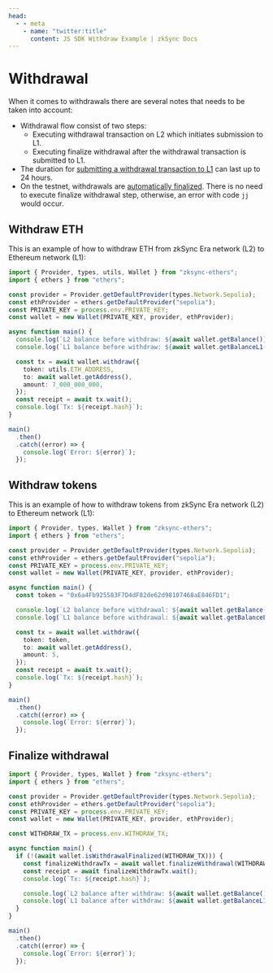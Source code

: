 ```yaml
---
head:
  - - meta
    - name: "twitter:title"
      content: JS SDK Withdraw Example | zkSync Docs
---
```


# Withdrawal

When it comes to withdrawals there are several notes that needs to be taken into account:

- Withdrawal flow consist of two steps:
  - Executing withdrawal transaction on L2 which initiates submission to L1.
  - Executing finalize withdrawal after the withdrawal transaction is submitted to L1.
- The duration for [submitting a withdrawal transaction to L1](../../../../support/withdrawal-delay.md) can last up to 24 hours.
- On the testnet, withdrawals are [automatically finalized](../../../../developer-reference/bridging-asset.md#withdrawals-to-l1).
  There is no need to execute finalize withdrawal step, otherwise, an error with code `jj` would occur.

## Withdraw ETH

This is an example of how to withdraw ETH from zkSync Era network (L2) to Ethereum network (L1):

```ts
import { Provider, types, utils, Wallet } from "zksync-ethers";
import { ethers } from "ethers";

const provider = Provider.getDefaultProvider(types.Network.Sepolia);
const ethProvider = ethers.getDefaultProvider("sepolia");
const PRIVATE_KEY = process.env.PRIVATE_KEY;
const wallet = new Wallet(PRIVATE_KEY, provider, ethProvider);

async function main() {
  console.log(`L2 balance before withdraw: ${await wallet.getBalance()}`);
  console.log(`L1 balance before withdraw: ${await wallet.getBalanceL1()}`);

  const tx = await wallet.withdraw({
    token: utils.ETH_ADDRESS,
    to: await wallet.getAddress(),
    amount: 7_000_000_000,
  });
  const receipt = await tx.wait();
  console.log(`Tx: ${receipt.hash}`);
}

main()
  .then()
  .catch((error) => {
    console.log(`Error: ${error}`);
  });
```

## Withdraw tokens

This is an example of how to withdraw tokens from zkSync Era network (L2) to Ethereum network (L1):

```ts
import { Provider, types, Wallet } from "zksync-ethers";
import { ethers } from "ethers";

const provider = Provider.getDefaultProvider(types.Network.Sepolia);
const ethProvider = ethers.getDefaultProvider("sepolia");
const PRIVATE_KEY = process.env.PRIVATE_KEY;
const wallet = new Wallet(PRIVATE_KEY, provider, ethProvider);

async function main() {
  const token = "0x6a4Fb925583F7D4dF82de62d98107468aE846FD1";

  console.log(`L2 balance before withdrawal: ${await wallet.getBalance()}`);
  console.log(`L1 balance before withdrawal: ${await wallet.getBalanceL1()}`);

  const tx = await wallet.withdraw({
    token: token,
    to: await wallet.getAddress(),
    amount: 5,
  });
  const receipt = await tx.wait();
  console.log(`Tx: ${receipt.hash}`);
}

main()
  .then()
  .catch((error) => {
    console.log(`Error: ${error}`);
  });
```

## Finalize withdrawal

```ts
import { Provider, types, Wallet } from "zksync-ethers";
import { ethers } from "ethers";

const provider = Provider.getDefaultProvider(types.Network.Sepolia);
const ethProvider = ethers.getDefaultProvider("sepolia");
const PRIVATE_KEY = process.env.PRIVATE_KEY;
const wallet = new Wallet(PRIVATE_KEY, provider, ethProvider);

const WITHDRAW_TX = process.env.WITHDRAW_TX;

async function main() {
  if (!(await wallet.isWithdrawalFinalized(WITHDRAW_TX))) {
    const finalizeWithdrawTx = await wallet.finalizeWithdrawal(WITHDRAW_TX);
    const receipt = await finalizeWithdrawTx.wait();
    console.log(`Tx: ${receipt.hash}`);

    console.log(`L2 balance after withdraw: ${await wallet.getBalance()}`);
    console.log(`L1 balance after withdraw: ${await wallet.getBalanceL1()}`);
  }
}

main()
  .then()
  .catch((error) => {
    console.log(`Error: ${error}`);
  });
```
